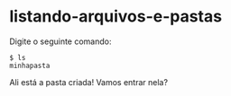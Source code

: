 # listando-arquivos-e-pastas

Digite o seguinte comando:

```text
$ ls
minhapasta
```

Ali está a pasta criada! Vamos entrar nela?

